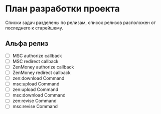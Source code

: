 # План разработки проекта

Списки задач разделены по релизам,
список релизов расположен от последнего к старейшему.

## Альфа релиз

- [ ] MSC authorize callback
- [ ] MSC redirect callback
- [ ] ZenMoney authorize callback
- [ ] ZenMoney redirect callback
- [ ] zen:download Command
- [ ] msc:upload Command
- [ ] zen:upload Command
- [ ] msc:download Command
- [ ] zen:revise Command
- [ ] msc:revise Command
